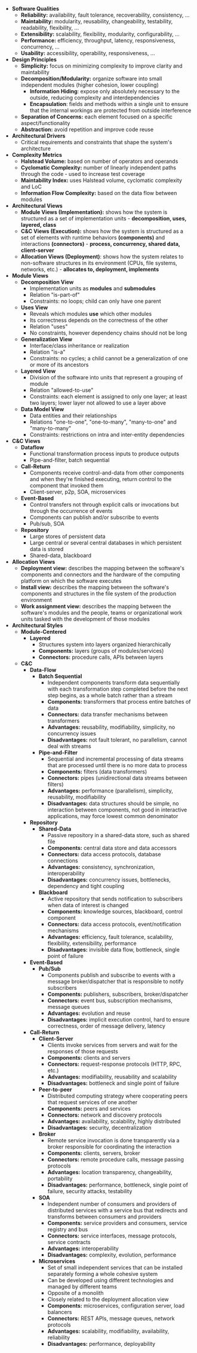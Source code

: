 - **Software Qualities**
	- **Reliability:** availability, fault tolerance, recoverability, consistency, ...
	- **Maintability:** modularity, reusability, changeability, testability, readability, flexibility, ...
	- **Extensibility:** scalability, flexibility, modularity, configurability, ...
	- **Performance:** efficiency, throughput, latency, responsiveness, concurrency, ...
	- **Usability:** accessibility, operability, responsiveness, ...
- **Design Principles**
	- **Simplicity:** focus on minimizing complexity to improve clarity and maintability
	- **Decomposition/Modularity:** organize software into small independent modules (higher cohesion, lower coupling)
		- **Information Hiding**: expose only absolutely necessary to the outside, reducing complexity and interdependencies
		- **Encapsulation**: fields and methods within a single unit to ensure that the internal workings are protected from outside interference
	- **Separation of Concerns:** each element focused on a specific aspect/functionality
	- **Abstraction:** avoid repetition and improve code reuse
- **Architectural Drivers**
	- Critical requirements and constraints that shape the system's architecture
- **Complexity Metrics**
	- **Halstead Volume:** based on number of operators and operands
	- **Cyclomatic Complexity:** number of linearly independent paths through the code - used to increase test coverage
	- **Maintability Index:** uses Halstead volume, cyclomatic complexity and LoC
	- **Information Flow Complexity:** based on the data flow between modules
- **Architectural Views**
	- **Module Views (Implementation):** shows how the system is structured as a set of implementation units - **decomposition, uses, layered, class**
	- **C&C Views (Execution):** shows how the system is structured as a set of elements with runtime behaviors **(components)** and interactions **(connectors)** - **process, concurrency, shared data, client-server**
	- **Allocation Views (Deployment)**: shows how the system relates to non-software structures in its environment (CPUs, file systems, networks, etc.) - **allocates to, deployment, implements**
- **Module Views**
	- **Decomposition View**
		- Implementation units as **modules** and **submodules**
		- Relation "is-part-of"
		- Constraints: no loops; child can only have one parent
	- **Uses View**
		- Reveals which modules **use** which other modules
		- Its correctness depends on the correctness of the other
		- Relation "uses"
		- No constraints, however dependency chains should not be long
	- **Generalization View**
		- Interface/class inheritance or realization
		- Relation "is-a"
		- Constraints: no cycles; a child cannot be a generalization of one or more of its ancestors
	- **Layered View**
		- Division of the software into units that represent a grouping of module
		- Relation "allowed-to-use"
		- Constraints: each element is assigned to only one layer; at least two layers; lower layer not allowed to use a layer above
	- **Data Model View**
		- Data entities and their relationships
		- Relations "one-to-one", "one-to-many", "many-to-one" and "many-to-many"
		- Constraints: restrictions on intra and inter-entity dependencies
- **C&C Views**
	- **Dataflow**
		- Functional transformation process inputs to produce outputs
		- Pipe-and-filter, batch sequential
	- **Call-Return**
		- Components receive control-and-data from other components and when they're finished executing, return control to the component that invoked them
		- Client-server, p2p, SOA, microservices
	- **Event-Based**
		- Control transfers not through explicit calls or invocations but through the occurrence of events
		- Components can publish and/or subscribe to events
		- Pub/sub, SOA
	- **Repository**
		- Large stores of persistent data
		- Large central or several central databases in which persistent data is stored
		- Shared-data, blackboard
- **Allocation Views**
	- **Deployment view:** describes the mapping between the software's components and connectors and the hardware of the computing platform on which the software executes
	- **Install view:** describes the mapping between the software's components and structures in the file system of the production environment
	- **Work assignment view:** describes the mapping between the software's modules and the people, teams or organizational work units tasked with the development of those modules
- **Architectural Styles**
	- **Module-Centered**
		- **Layered**
			- Structures system into layers organized hierarchically
			- **Components:** layers (groups of modules/services)
			- **Connectors:** procedure calls, APIs between layers
	- **C&C**
		- **Data-Flow**
			- **Batch Sequential**
				- Independent components transform data sequentially with each transformation step completed before the next step begins, as a whole batch rather than a stream
				- **Components:** transformers that process entire batches of data
				- **Connectors:** data transfer mechanisms between transformers
				- **Advantages:** reusability, modifiability, simplicity, no concurrency issues
				- **Disadvantages:** not fault tolerant, no parallelism, cannot deal with streams
			- **Pipe-and-Filter**
				- Sequential and incremental processing of data streams that are processed until there is no more data to process
				- **Components:** filters (data transformers)
				- **Connectors:** pipes (unidirectional data streams between filters)
				- **Advantages:** performance (parallelism), simplicity, reusability, modifiability
				- **Disadvantages:** data structures should be simple, no interaction between components, not good in interactive applications, may force lowest common denominator
		- **Repository**
			- **Shared-Data**
				- Passive repository in a shared-data store, such as shared file
				- **Components:** central data store and data accessors
				- **Connectors:** data access protocols, database connections
				- **Advantages:** consistency, synchronization, interoperability
				- **Disadvantages:** concurrency issues, bottlenecks, dependency and tight coupling
			- **Blackboard**
				- Active repository that sends notification to subscribers when data of interest is changed
				- **Components:** knowledge sources, blackboard, control component
				- **Connectors:** data access protocols, event/notification mechanisms
				- **Advantages:** efficiency, fault tolerance, scalability, flexibility, extensibility, performance
				- **Disadvantages:** invisible data flow, bottleneck, single point of failure
		- **Event-Based**
			- **Pub/Sub**
				- Components publish and subscribe to events with a message broker/dispatcher that is responsible to notify subscribers
				- **Components:** publishers, subscribers, broker/dispatcher
				- **Connectors:** event bus, subscription mechanisms, message queues
				- **Advantages:** evolution and reuse
				- **Disadvantages:** implicit execution control, hard to ensure correctness, order of message delivery, latency
		- **Call-Return**
			- **Client-Server**
				- Clients invoke services from servers and wait for the responses of those requests
				- **Components:** clients and servers
				- **Connectors:** request-response protocols (HTTP, RPC, etc.)
				- **Advantages:** modifiability, reusability and scalability
				- **Disadvantages:** bottleneck and single point of failure
			- **Peer-to-peer**
				- Distributed computing strategy where cooperating peers that request services of one another
				- **Components:** peers and services
				- **Connectors:** network and discovery protocols
				- **Advantages:** availability, scalability, highly distributed
				- **Disadvantages:** security, decentralization
			- **Broker**
				- Remote service invocation is done transparently via a broker responsible for coordinating the interaction
				- **Components:** clients, servers, broker
				- **Connectors:** remote procedure calls, message passing protocols
				- **Advantages:** location transparency, changeability, portability
				- **Disadvantages:** performance, bottleneck, single point of failure, security attacks, testability
			- **SOA**
				- Independent number of consumers and providers of distributed services with a service bus that redirects and transforms between consumers and providers
				- **Components:** service providers and consumers, service registry and bus
				- **Connectors:** service interfaces, message protocols, service contracts
				- **Advantages:** interoperability
				- **Disadvantages:** complexity, evolution, performance
			- **Microservices**
				- Set of small independent services that can be installed separately forming a whole cohesive system
				- Can be developed using different technologies and managed by different teams
				- Opposite of a monolith
				- Closely related to the deployment allocation view
				- **Components:** microservices, configuration server, load balancers
				- **Connectors:** REST APIs, message queues, network protocols
				- **Advantages:** scalability, modifiability, availability, reliability
				- **Disadvantages:** performance, deployability
